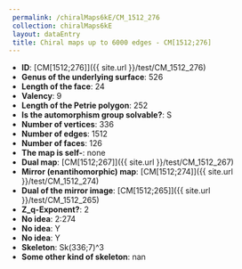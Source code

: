 ```yaml
--- 
 permalink: /chiralMaps6kE/CM_1512_276 
 collection: chiralMaps6kE
 layout: dataEntry
 title: Chiral maps up to 6000 edges - CM[1512;276]
---
```


- **ID**: [CM[1512;276]]({{ site.url }}/test/CM_1512_276)
- **Genus of the underlying surface**: 526
- **Length of the face**: 24
- **Valency**: 9
- **Length of the Petrie polygon**: 252
- **Is the automorphism group solvable?**: S
- **Number of vertices**: 336
- **Number of edges**: 1512
- **Number of faces**: 126
- **The map is self-**: none
- **Dual map**: [CM[1512;267]]({{ site.url }}/test/CM_1512_267)
- **Mirror (enantihomorphic) map**: [CM[1512;274]]({{ site.url }}/test/CM_1512_274)
- **Dual of the mirror image**: [CM[1512;265]]({{ site.url }}/test/CM_1512_265)
- **Z_q-Exponent?**: 2
- **No idea**:  2:274
- **No idea**: Y
- **No idea**: Y
- **Skeleton**: Sk(336;7)^3
- **Some other kind of skeleton**: nan
